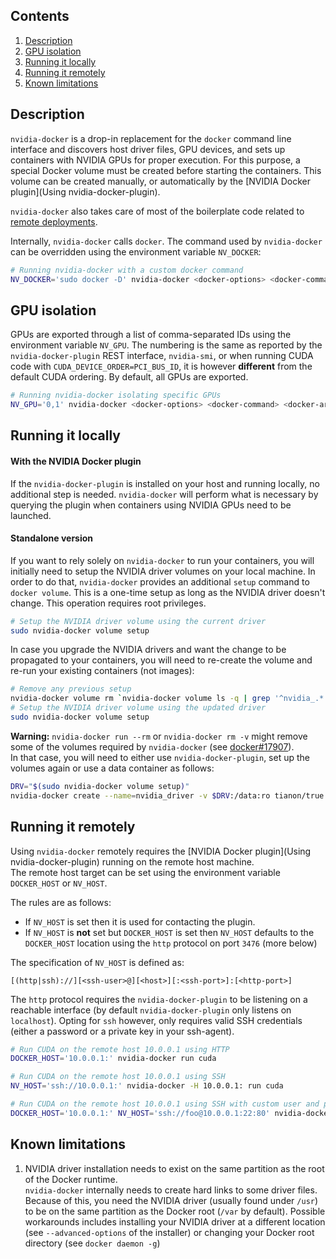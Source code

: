 ## Contents
1. [Description](#description)
1. [GPU isolation](#gpu-isolation)
1. [Running it locally](#running-it-locally)
1. [Running it remotely](#running-it-remotely)
1. [Known limitations](#known-limitations)

## Description

`nvidia-docker` is a drop-in replacement for the `docker` command line interface and discovers host driver files, GPU devices, and sets up containers with NVIDIA GPUs for proper execution. For this purpose, a special Docker volume must be created before starting the containers. This volume can be created manually, or automatically by the [NVIDIA Docker plugin](Using nvidia-docker-plugin).

`nvidia-docker` also takes care of most of the boilerplate code related to [remote deployments](#running-it-remotely).

Internally, `nvidia-docker` calls `docker`. The command used by `nvidia-docker` can be overridden using the environment variable `NV_DOCKER`:
```sh
# Running nvidia-docker with a custom docker command
NV_DOCKER='sudo docker -D' nvidia-docker <docker-options> <docker-command> <docker-args>
```

## GPU isolation

GPUs are exported through a list of comma-separated IDs using the environment variable `NV_GPU`. The numbering is the same as reported by the `nvidia-docker-plugin` REST interface, `nvidia-smi`, or when running CUDA code with `CUDA_DEVICE_ORDER=PCI_BUS_ID`, it is however **different** from the default CUDA ordering. By default, all GPUs are exported.

```sh
# Running nvidia-docker isolating specific GPUs
NV_GPU='0,1' nvidia-docker <docker-options> <docker-command> <docker-args>
```

## Running it locally

#### With the NVIDIA Docker plugin
If the `nvidia-docker-plugin` is installed on your host and running locally, no additional step is needed. `nvidia-docker` will perform what is necessary by querying the plugin when containers using NVIDIA GPUs need to be launched.

#### Standalone version

If you want to rely solely on `nvidia-docker` to run your containers, you will initially need to setup the NVIDIA driver volumes on your local machine.
In order to do that, `nvidia-docker` provides an additional `setup` command to `docker volume`.
This is a one-time setup as long as the NVIDIA driver doesn't change. This operation requires root privileges.

```sh
# Setup the NVIDIA driver volume using the current driver
sudo nvidia-docker volume setup
```

In case you upgrade the NVIDIA drivers and want the change to be propagated to your containers, you will need to re-create the volume and re-run your existing containers (not images):

```sh
# Remove any previous setup
nvidia-docker volume rm `nvidia-docker volume ls -q | grep '^nvidia_.*'`
# Setup the NVIDIA driver volume using the updated driver
sudo nvidia-docker volume setup
```

**Warning:** `nvidia-docker run --rm` or `nvidia-docker rm -v` might remove some of the volumes required by `nvidia-docker` (see [docker#17907](https://github.com/docker/docker/issues/17907)).  
In that case, you will need to either use `nvidia-docker-plugin`, set up the volumes again or use a data container as follows:
```sh
DRV="$(sudo nvidia-docker volume setup)"
nvidia-docker create --name=nvidia_driver -v $DRV:/data:ro tianon/true
```

## Running it remotely

Using `nvidia-docker` remotely requires the [NVIDIA Docker plugin](Using nvidia-docker-plugin) running on the remote host machine.  
The remote host target can be set using the environment variable `DOCKER_HOST` or `NV_HOST`.

The rules are as follows:
* If `NV_HOST` is set then it is used for contacting the plugin.
* If `NV_HOST` is **not** set but `DOCKER_HOST` is set then `NV_HOST` defaults to the `DOCKER_HOST` location  using the `http` protocol on port `3476` (more below)

The specification of `NV_HOST` is defined as:
```
[(http|ssh)://][<ssh-user>@][<host>][:<ssh-port>]:[<http-port>]
```

The `http` protocol requires the `nvidia-docker-plugin` to be listening on a reachable interface (by default `nvidia-docker-plugin` only listens on `localhost`). Opting for `ssh` however, only requires valid SSH credentials (either a password or a private key in your ssh-agent).

```sh
# Run CUDA on the remote host 10.0.0.1 using HTTP
DOCKER_HOST='10.0.0.1:' nvidia-docker run cuda

# Run CUDA on the remote host 10.0.0.1 using SSH
NV_HOST='ssh://10.0.0.1:' nvidia-docker -H 10.0.0.1: run cuda

# Run CUDA on the remote host 10.0.0.1 using SSH with custom user and ports
DOCKER_HOST='10.0.0.1:' NV_HOST='ssh://foo@10.0.0.1:22:80' nvidia-docker run cuda
```

## Known limitations

1. NVIDIA driver installation needs to exist on the same partition as the root of the Docker runtime.  
`nvidia-docker` internally needs to create hard links to some driver files. Because of this, you need the NVIDIA driver (usually found under `/usr`) to be on the same partition as the Docker root (`/var` by default).
Possible workarounds includes installing your NVIDIA driver at a different location (see ``--advanced-options`` of the installer) or changing your Docker root directory (see `docker daemon -g`)